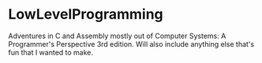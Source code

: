 # LowLevelProgramming
Adventures in C and Assembly mostly out of Computer Systems: A Programmer's Perspective 3rd edition. Will also include anything else that's fun that I wanted to make.
